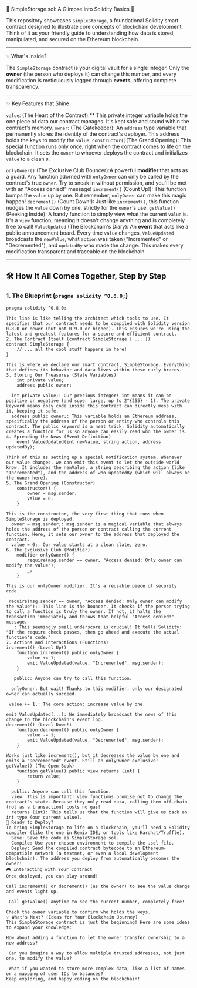   🌟 SimpleStorage.sol: A Glimpse into Solidity Basics 🌟

This repository showcases `SimpleStorage`, a foundational Solidity smart contract designed to illustrate core concepts of blockchain development. Think of it as your friendly guide to understanding how data is stored, manipulated, and secured on the Ethereum blockchain.

---

 💡 What's Inside?

The `SimpleStorage` contract is your digital vault for a single integer. Only the **owner** (the person who deploys it) can change this number, and every modification is meticulously logged through **events**, offering complete transparency.

---

 ✨ Key Features that Shine

 `value`: (The Heart of the Contract):** This private integer variable holds the one piece of data our contract manages. It's kept safe and sound within the contract's memory.
 `owner`: (The Gatekeeper): An `address` type variable that permanently stores the identity of the contract's deployer. This address holds the keys to modify the `value`.
`constructor()`(The Grand Opening): This special function runs only once, right when the contract comes to life on the blockchain. It sets the `owner` to whoever deploys the contract and initializes `value` to a clean `0`.

`onlyOwner()` (The Exclusive Club Bouncer):A powerful **modifier** that acts as a guard. Any function adorned with `onlyOwner` can only be called by the contract's true `owner`. Try to sneak in without permission, and you'll be met with an "Access denied!" message!
  `increment()` (Count Up!): This function bumps the `value` up by one. But remember, `onlyOwner` can make this magic happen!
`decrement()` (Count Down!): Just like `increment()`, this function nudges the `value` down by one, strictly for the `owner`'s use.
`getValue()` (Peeking Inside): A handy function to simply view what the current `value` is. It's a `view` function, meaning it doesn't change anything and is completely free to call!
`ValueUpdated` (The Blockchain's Diary): An **event** that acts like a public announcement board. Every time `value` changes, `ValueUpdated` broadcasts the `newValue`, what `action` was taken ("Incremented" or "Decremented"), and `updatedBy` who made the change. This makes every modification transparent and traceable on the blockchain.

---

## 🛠️ How It All Comes Together, Step by Step

### 1. The Blueprint (`pragma solidity ^0.8.0;`)

```solidity
pragma solidity ^0.8.0;

This line is like telling the architect which tools to use. It specifies that our contract needs to be compiled with Solidity version 0.8.0 or newer (but not 0.9.0 or higher). This ensures we're using the latest and greatest features for a secure and efficient contract.
2. The Contract Itself (contract SimpleStorage { ... })
contract SimpleStorage {
    // ... all the cool stuff happens in here!
}

This is where we declare our smart contract, SimpleStorage. Everything that defines its behavior and data lives within these curly braces.
3. Storing Our Treasures (State Variables)
    int private value;
    address public owner;

  int private value;: Our precious integer! int means it can be positive or negative (and super large, up to 2^{255} - 1). The private keyword means only code inside this contract can directly mess with it, keeping it safe.
  address public owner;: This variable holds an Ethereum address, specifically the address of the person or entity who controls this contract. The public keyword is a neat trick: Solidity automatically creates a function for us so anyone can easily read who the owner is.
4. Spreading the News (Event Definition)
    event ValueUpdated(int newValue, string action, address updatedBy);

Think of this as setting up a special notification system. Whenever our value changes, we can emit this event to let the outside world know. It includes the newValue, a string describing the action (like "Incremented"), and the address of who updatedBy (which will always be the owner here).
5. The Grand Opening (Constructor)
    constructor() {
        owner = msg.sender;
        value = 0;
    }

This is the constructor, the very first thing that runs when SimpleStorage is deployed.
  owner = msg.sender;: msg.sender is a magical variable that always holds the address of the person or contract calling the current function. Here, it sets our owner to the address that deployed the contract.
  value = 0;: Our value starts at a clean slate, zero.
6. The Exclusive Club (Modifier)
    modifier onlyOwner() {
        require(msg.sender == owner, "Access denied: Only owner can modify the value");
        _;
    }

This is our onlyOwner modifier. It's a reusable piece of security code.
 
 require(msg.sender == owner, "Access denied: Only owner can modify the value");: This line is the bouncer. It checks if the person trying to call a function is truly the owner. If not, it halts the transaction immediately and throws that helpful "Access denied!" message.
   : This seemingly small underscore is crucial! It tells Solidity: "If the require check passes, then go ahead and execute the actual function's code."
7. Actions and Interactions (Functions)
increment() (Level Up!)
    function increment() public onlyOwner {
        value += 1;
        emit ValueUpdated(value, "Incremented", msg.sender);
    }

   public: Anyone can try to call this function.

  onlyOwner: But wait! Thanks to this modifier, only our designated owner can actually succeed.

 value += 1;: The core action: increase value by one.
 
emit ValueUpdated(...): We immediately broadcast the news of this change to the blockchain's event log.
decrement() (Level Down!)
    function decrement() public onlyOwner {
        value -= 1;
        emit ValueUpdated(value, "Decremented", msg.sender);
    }

Works just like increment(), but it decreases the value by one and emits a "Decremented" event. Still an onlyOwner exclusive!
getValue() (The Open Book)
    function getValue() public view returns (int) {
        return value;
    }

  public: Anyone can call this function.
  view: This is important! view functions promise not to change the contract's state. Because they only read data, calling them off-chain (not as a transaction) costs no gas!
  returns (int): This tells us that the function will give us back an int type (our current value).
🚀 Ready to Deploy?
To bring SimpleStorage to life on a blockchain, you'll need a Solidity compiler (like the one in Remix IDE, or tools like Hardhat/Truffle).
  Save: Save the code as SimpleStorage.sol.
  Compile: Use your chosen environment to compile the .sol file.
  Deploy: Send the compiled contract bytecode to an Ethereum-compatible network (a testnet, or even a local development blockchain). The address you deploy from automatically becomes the owner!
🎮 Interacting with Your Contract
Once deployed, you can play around!
 
Call increment() or decrement() (as the owner) to see the value change and events light up.
 
 Call getValue() anytime to see the current number, completely free!
 
Check the owner variable to confirm who holds the keys.
💡 What's Next? (Ideas for Your Blockchain Journey)
This SimpleStorage contract is just the beginning! Here are some ideas to expand your knowledge:
 
How about adding a function to let the owner transfer ownership to a new address?
 
 Can you imagine a way to allow multiple trusted addresses, not just one, to modify the value?
 
 What if you wanted to store more complex data, like a list of names or a mapping of user IDs to balances?
Keep exploring, and happy coding on the blockchain!